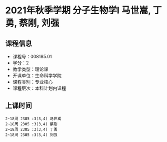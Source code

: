 # 2021年秋季学期 分子生物学I 马世嵩, 丁勇, 蔡刚, 刘强






## 课程信息

- 课程号：008185.01
- 学分：2
- 教学类型：理论课
- 开课单位：生命科学学院
- 课程类别：专业核心
- 课程层次：本科计划内课程

## 上课时间

```
2~18周 2305 :3(3,4) 马世嵩
2~18周 2305 :3(3,4) 蔡刚
2~18周 2305 :3(3,4) 丁勇
2~18周 2305 :3(3,4) 刘强
```

